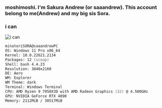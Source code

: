 ### moshimoshi. I'm Sakura Andrew (or saaandrew). This account belong to me(Andrew) and my big sis Sora.

### i can
![i can](https://skillicons.dev/icons?i=cpp,discord,docker,py,vscode)

```zsh
minatoriSORA@saaandrewPC
OS: Windows 11 Pro x86_64
Kernel: 10.0.22621.2134
Packages: 12 (scoop)
Shell: bash 4.4.23
Resolution: 3840x2160 
DE: Aero
WM: Explorer
WM Theme: dark
Terminal: Windows Terminal
CPU: AMD Ryzen 9 7950X3D with AMD Radeon Graphics (32) @ 4.500GHz 
GPU: NVIDIA GeForce RTX 4090 
Memory: 2112MiB / 30517MiB 
```                           
                                
                               
                                
